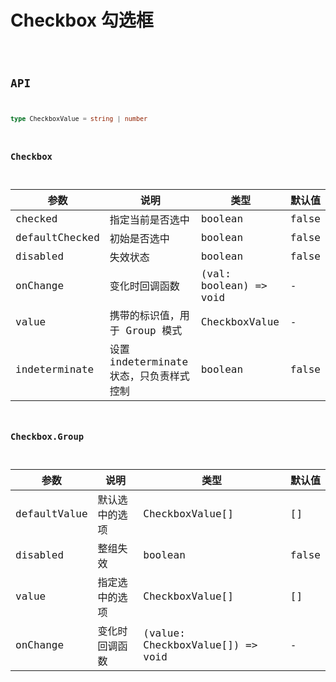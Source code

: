 # Checkbox 勾选框

<code src="./demos/index.tsx" />

## API

```ts | pure
type CheckboxValue = string | number
```

### Checkbox

| 参数           | 说明                                    | 类型                   | 默认值 |
| -------------- | --------------------------------------- | ---------------------- | ------ |
| checked        | 指定当前是否选中                        | boolean                | false  |
| defaultChecked | 初始是否选中                            | boolean                | false  |
| disabled       | 失效状态                                | boolean                | false  |
| onChange       | 变化时回调函数                          | (val: boolean) => void | -      |
| value          | 携带的标识值，用于 Group 模式           | CheckboxValue          | -      |
| indeterminate  | 设置 indeterminate 状态，只负责样式控制 | boolean                | false  |

### Checkbox.Group

| 参数         | 说明           | 类型                             | 默认值 |
| ------------ | -------------- | -------------------------------- | ------ |
| defaultValue | 默认选中的选项 | CheckboxValue[]                  | []     |
| disabled     | 整组失效       | boolean                          | false  |
| value        | 指定选中的选项 | CheckboxValue[]                  | []     |
| onChange     | 变化时回调函数 | (value: CheckboxValue[]) => void | -      |
